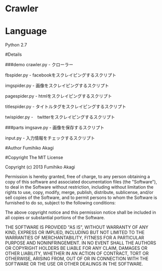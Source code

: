 # Crawler

# Language
Python 2.7

#Details

###demo
crawler.py - クローラー

fbspider.py - facebookをスクレイピングするスクリプト

imgspider.py - 画像をスクレイピングするスクリプト

pagespider.py - htmlをスクレイピングするスクリプト

titlespider.py - タイトルタグをスクレイピングするスクリプト

twispider.py -　twitterをスクレイピングするスクリプト

###parts
imgsave.py - 画像を保存するスクリプト

input.py - 入力情報をチェックするスクリプト



#Author
Fumihiko Akagi

#Copyright
The MIT License

Copyright (c) 2013 Fumihiko Akagi

Permission is hereby granted, free of charge, to any person obtaining a copy of this software and associated documentation files (the "Software"), to deal in the Software without restriction, including without limitation the rights to use, copy, modify, merge, publish, distribute, sublicense, and/or sell copies of the Software, and to permit persons to whom the Software is furnished to do so, subject to the following conditions:

The above copyright notice and this permission notice shall be included in all copies or substantial portions of the Software.

THE SOFTWARE IS PROVIDED "AS IS", WITHOUT WARRANTY OF ANY KIND, EXPRESS OR IMPLIED, INCLUDING BUT NOT LIMITED TO THE WARRANTIES OF MERCHANTABILITY, FITNESS FOR A PARTICULAR PURPOSE AND NONINFRINGEMENT. IN NO EVENT SHALL THE AUTHORS OR COPYRIGHT HOLDERS BE LIABLE FOR ANY CLAIM, DAMAGES OR OTHER LIABILITY, WHETHER IN AN ACTION OF CONTRACT, TORT OR OTHERWISE, ARISING FROM, OUT OF OR IN CONNECTION WITH THE SOFTWARE OR THE USE OR OTHER DEALINGS IN THE SOFTWARE.
